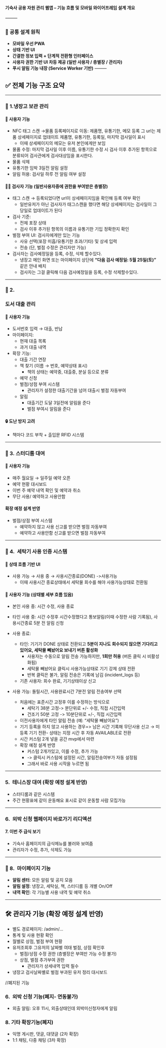 **기숙사 공용 자원 관리 웹앱 – 기능 흐름 및 모바일 와이어프레임 설계 개요**

⸻
### 🔹 공통 설계 원칙
- **모바일 우선 PWA**
- **상태 기반 UI**
- **간결한 정보 입력 + 단계적 전환형 인터페이스**
- **사용자 권한 기반 UI 차등 제공 (일반 사용자 / 층별장 / 관리자)**
- **푸시 알림 기능 내장 (Service Worker 기반)**
⸻
## **✅ 전체 기능 구조 요약**
---

### 🔹 1.냉장고 보관 관리

#### **👤 사용자 기능**

- NFC 태그 스캔 →물품 등록페이지로 이동: 제품명, 유통기한, 메모 등록 그 url는 제품 상세페이지로 업데이트 제품명, 유통기한, 등록일, 마지막 검사일이 표시
	- 이때 상세페이지의 메모는 유저 본인에게만 보임
- 물품 수정: 마지막 검사일 이후 이름, 유통기한 수정 시 검사 이후 추가된 항목으로 분류되어 검사관에게 검사대상임을 표시한다.
- 물품 삭제
- 유통기한 임박 3일전 알림 설정
- 알림 허용: 검사일 하루 전 알림 여부 설정

#### **🧑‍💼 검사자 기능 (일반사용자중에 권한을 부여받은 층별장)**
- 태그 스캔 → 등록되었다면 url이 상세페이지임을 확인해 등록 여부 확인
	- 일반유저가 아닌 검사자가 태그스캔을 했다면 해당 상세페이지는 검사일이 그 당일로 업데이트가 된다
- 검사 기준:
    - 전체 포장 상태
    - 검사 이후 추가된 항목의 이름과 유통기한 기입 정확한지 확인
- 벌점 부여 UI: 검사자에게만 있는 기능
    - 사유 선택(포장 미흡/유통기한 초과/기타) 및 상세 입력
    - 전송 (단, 벌점 수정은 관리자만 가능)
- 검사자는 검사예정일을 등록, 수정, 삭제 할수있다. 
	- 냉장고 메인 화면 또는 마이페이지 상단에 **“다음 검사 예정일: 5월 25일(토)”** 같은 안내 배치
	- 검사자는 그걸 클릭해 다음 검사예정일을 등록, 수정 삭제할수있다.
---

### **🔹 2.** 
### **도서 대출 관리**
#### **👤 사용자 기능**

- 도서번호 입력 → 대출, 반납
- 마이페이지:
    - 현재 대출 목록
    - 과거 대출 내역
- 확장 기능:
    - 대출 기간 연장
    - 책 찾기 (이름 → 번호, 예약상태 표시)
	    - 책의 상태는 예약중, 대출중, 분실 등으로 분류
    - 예약 신청
    - 벌점/상점 부여 시스템
        - 관리자가 설정한 대출기간을 넘어 대출시 벌점 자동부여
	- 알림
		- 대출기간 도달 3일전에 알림을 준다
		- 벌점 부여시 알림을 준다
    

#### **🔒 도난 방지 고려**

- 책마다 코드 부착 + 출입문 RFID 시스템
    

---

### **🔹 3.** **스터디룸 대여**

#### **👤 사용자 기능**
- 매주 월요일 → 일주일 예약 오픈
- 예약 현황 대시보드
- 이번 주 예약 내역 확인 및 예약과 취소
- 무단 사용/ 예약하고 사용안함
    
#### 확장 예정 설계 반영
- 벌점/상점 부여 시스템
    - 예약하지 않고 사용 신고를 받으면 벌점 자동부여
    - 예약하고 사용안함 신고를 받으면 벌점 자동부여

---

### **🔹 4.**  **세탁기 사용 인증 시스템**
#### **🔄 상태 흐름 기반 UI**

- 사용 가능 → 사용 중 → 사용시간종료(DONE) ->사용가능
    - 이때 사용시간 종료상태에서 세탁물 회수를 해야 사용가능상태로 전환됨

#### **👤 사용자 기능 (상태별 세부 흐름 있음)**

- 본인 사용 중: 시간 수정, 사용 종료
    
- 타인 사용 중: 시간 수정후 시간수정했다고 통보알림(이때 수정한 사람 기록됨), 사용시간종료 5분 전 알림 신청
    
- 사용 종료:
    - 타인: 기기가 DONE 상태로 전환되고 **5분이 지나도 회수되지 않으면 기다리고있어요, 세탁물 빼놨어요 보내기 버튼 활성화**
        - 사용자는 수동으로 알림 전송 가능하지만, **1회만 허용** (버튼 클릭 시 비활성화됨)
        - 세탁물 빼놨어요 클릭시 사용가능상태로 기기 강제 상태 전환
		- 반복 클릭은 불가, 알림 전송은 기록에 남김 (incident_logs 등)
    - 기존 사용자: 회수 완료, 기기상태이상 신고
        
- 사용 가능: 돌릴시간, 사용완료시간 7분전 알림 전송여부 선택
	- 처음에는 표준시간 고정후 이를 수정하는 방식으로
		- 세탁기 38분 고정-> 분단위로 +/- 수정, 직접 시간입력
		- 건조기 50분 고정 -> 10분단위로 +/-, 직접 시간입력
    - 이전사용자에게 타인 알림 전송 (예: “세탁물 빼놨어요”)
    - 기기 등록을 하지 않고 사용하는 경우=> 남은 시간 기록해 무단사용 신고 → 미등록 기기 전환- 상태는 지정 시간 후 자동 AVAILABLE로 전환
    - 시간 커스텀 2개 넣을 공간 mvp에서 마련
    - 확장 예정 설계 반영
	    - 커스텀 2개가있고, 이를 수정, 추가 가능 
	    - -> 클릭시 커스텀에 설정된 시간, 알림전송여부가 자동 설정됨
	    - 그래서 바로 사용 시작을 누르면 됨

---

### **5.**  **테니스장 대여 (확장 예정 설계 반영)**

- 스터디룸과 같은 시스템
- 주간 현황표에 같이 운동해요 표시로 같이 운동할 사람 모집가능

---

### **6.**  외박 신청 웹페이지 바로가기 리디엑션
#### 7.  이번 주 급식 보기
- 기숙사 홈페이지의 급식메뉴를 불러와 보여줌
- 관리자가 수정, 추가, 삭제도 가능
---
### **🔹 8.**  **마이페이지 기능**
- **알림 센터**: 모든 알림 및 공지 모음
- **알림 설정**: 냉장고, 세탁실, 책, 스터디룸 등 개별 On/Off
- **내역 확인**: 각 기능별 사용 내역 및 예약 취소

---

## **🛠️ 관리자 기능** (확장 예정 설계 반영)

- 별도 경로페이지: /admin/...
- 통계 및 사용 현황 확인
- 월별로 상점, 벌점 부여 현황
- 유저조회후 그유저의 날짜별 여태 벌점, 상점 확인후
	- 벌점/상점 수정 권한 (층별장은 부여만 가능 수정 불가)
	- 상점, 벌점 추가부여 권한
		- 관리자가 상세내역 입력 필수
- 냉장고 검사날짜별로 벌점 부과된 유저 정리 대시보드




//폐지된 기능

### **6.**  외박 신청 기능(폐지- 연동불가)
- 외출 알림: 오후 11시, 외출상태인데 외박미신청자에게 알림

### 8.  기타 확장기능(폐지)
- 익명 게시판, 댓글, 대댓글 (2차 확장)
- 1:1 채팅, 다중 채팅 (3차 확장)